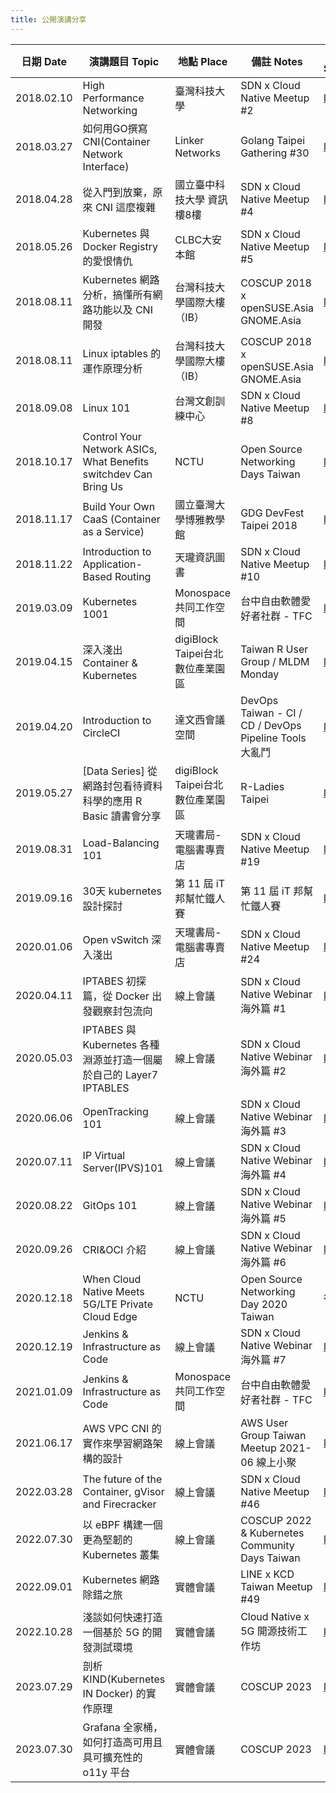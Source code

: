 ```yaml
---
title: 公開演講分享
---
```


| 日期 Date	| 演講題目 Topic | 地點 Place	| 備註 Notes | 簡報 Slide |
| -------- | -------- | -------- | -------- | -------- |
| 2018.02.10     | High Performance Networking     | 臺灣科技大學     | SDN x Cloud Native Meetup #2     | [link](https://goo.gl/VBvk49)     |
| 2018.03.27     | 如何用GO撰寫CNI(Container Network Interface) | Linker Networks      | Golang Taipei Gathering #30    | [link](https://www.slideshare.net/hongweiqiu/writing-the-container-network-interfacecni-plugin-in-golang-92128553)     |
| 2018.04.28    | 從入門到放棄，原來 CNI 這麼複雜 | 國立臺中科技大學 資訊樓8樓    | SDN x Cloud Native Meetup #4    | [link](https://goo.gl/3AAC91)     |
| 2018.05.26   | Kubernetes 與 Docker Registry 的愛恨情仇 | CLBC大安本館    | SDN x Cloud Native Meetup #5    | [link](https://goo.gl/pjnzZJ)     |
| 2018.08.11  | Kubernetes 網路分析，搞懂所有網路功能以及 CNI 開發 | 台灣科技大學國際大樓（IB） | COSCUP 2018 x openSUSE.Asia GNOME.Asia    | [link](https://www.slideshare.net/hongweiqiu/overview-of-kubernetes-network-functions)     |
| 2018.08.11  | Linux iptables 的運作原理分析 | 台灣科技大學國際大樓（IB）     | COSCUP 2018 x openSUSE.Asia GNOME.Asia   | [link](https://www.slideshare.net/hongweiqiu/understand-the-iptables-step-by-step-109650841)     |
| 2018.09.08  |  Linux 101 | 台灣文創訓練中心      | SDN x Cloud Native Meetup #8  | [link](https://www.slideshare.net/hongweiqiu/iptables-101-bottomup)     |
| 2018.10.17 | Control Your Network ASICs, What Benefits switchdev Can Bring Us | NCTU     | Open Source Networking Days Taiwan | [link](https://www.slideshare.net/hongweiqiu/control-your-network-asics-what-benefits-switchdev-can-bring-us)     |
| 2018.11.17| Build Your Own CaaS (Container as a Service) | 國立臺灣大學博雅教學館      | GDG DevFest Taipei 2018   | [link](https://www.slideshare.net/hongweiqiu/build-your-own-caas-container-as-a-service)     |
| 2018.11.22 | Introduction to Application-Based Routing | 天瓏資訊圖書      | SDN x Cloud Native Meetup #10  | [link](https://www.slideshare.net/hongweiqiu/applicationbased-routing)     |
| 2019.03.09 | Kubernetes 1001 |  Monospace 共同工作空間 | 台中自由軟體愛好者社群 - TFC | [link](https://www.slideshare.net/hongweiqiu/kubernetes-1001)     |
| 2019.04.15 | 深入淺出 Container & Kubernetes | digiBlock Taipei台北數位產業園區 | Taiwan R User Group / MLDM Monday | [link](https://www.slideshare.net/hongweiqiu/head-first-to-containerkubernetes)     |
| 2019.04.20 | Introduction to CircleCI | 達文西會議空間 | DevOps Taiwan - CI / CD / DevOps Pipeline Tools 大亂鬥  | [link](https://www.slideshare.net/hongweiqiu/introduction-to-circleci)     |
| 2019.05.27 | [Data Series] 從網路封包看待資料科學的應用 R Basic 讀書會分享 | digiBlock Taipei台北數位產業園區 | R-Ladies Taipei  | [link](https://www.slideshare.net/hongweiqiu/how-networking-works-with-data-science)     |
| 2019.08.31 | Load-Balancing  101| 天瓏書局-電腦書專賣店 | SDN x Cloud Native Meetup #19 | [link](https://www.slideshare.net/hongweiqiu/load-balancing-101)     |
| 2019.09.16 | 30天 kubernetes 設計探討| 第 11 屆 iT 邦幫忙鐵人賽 |  第 11 屆 iT 邦幫忙鐵人賽 | [link](https://ithelp.ithome.com.tw/users/20120317/ironman/2442?page=1)     |
| 2020.01.06 | Open vSwitch 深入淺出 |  天瓏書局-電腦書專賣店| SDN x Cloud Native Meetup #24 | [link](https://www.slideshare.net/hongweiqiu/open-vswitch-introduction)     |
| 2020.04.11 | IPTABES 初探篇，從 Docker 出發觀察封包流向| 線上會議 | SDN x Cloud Native Webinar 海外篇 #1  | [link](https://www.youtube.com/watch?v=y4e_B6PdX8A)     |
| 2020.05.03 | IPTABES 與 Kubernetes 各種淵源並打造一個屬於自己的 Layer7 IPTABLES | 線上會議 | SDN x Cloud Native Webinar 海外篇 #2  | [link](https://youtu.be/10Hsr9k_0yE)     |
| 2020.06.06 | OpenTracking 101| 線上會議 | SDN x Cloud Native Webinar 海外篇 #3  | [link](https://youtu.be/t8OCKZYcVLg)     |
| 2020.07.11 | IP Virtual Server(IPVS)101| 線上會議 | SDN x Cloud Native Webinar 海外篇 #4  | [link](https://www.youtube.com/watch?v=6ZaUIRZ-SO8)     |
| 2020.08.22 | GitOps 101| 線上會議 | SDN x Cloud Native Webinar 海外篇 #5  | [link](https://www.youtube.com/watch?v=1n2JsOIiHP8)     |
| 2020.09.26 | CRI&OCI 介紹| 線上會議 | SDN x Cloud Native Webinar 海外篇 #6  | [link](https://youtu.be/5JhQOjSSnzQ)     |
| 2020.12.18 | When Cloud Native Meets 5G/LTE Private Cloud Edge| NCTU | Open Source Networking Day 2020 Taiwan| 待補   |
| 2020.12.19 | Jenkins & Infrastructure as Code | 線上會議 | SDN x Cloud Native Webinar 海外篇 #7 | [link](https://youtu.be/M-c_Pn18aZY)     |
| 2021.01.09 | Jenkins & Infrastructure as Code | Monospace 共同工作空間 | 台中自由軟體愛好者社群 - TFC | [link](https://youtu.be/M-c_Pn18aZY)     |
| 2021.06.17 | AWS VPC CNI 的實作來學習網路架構的設計 | 線上會議 | AWS User Group Taiwan Meetup 2021-06 線上小聚 | [link](https://www.slideshare.net/hongweiqiu/learning-how-aws-implement-aws-vpc-cni)     |
| 2022.03.28 | The future of the Container, gVisor and Firecracker | 線上會議 | SDN x Cloud Native Meetup #46 | [link](https://www.youtube.com/watch?v=c31fg5gQwHI)     |
| 2022.07.30 | 以 eBPF 構建一個更為堅韌的 Kubernetes 叢集 | 線上會議 |COSCUP 2022 & Kubernetes Community Days Taiwan | [link](https://coscup.org/2022/zh-TW/session/DEV3VC)     |
| 2022.09.01 | Kubernetes 網路除錯之旅  | 實體會議 | LINE x KCD Taiwan Meetup #49 | [link](https://www.slideshare.net/hongweiqiu/debug-your-kubernetes-network)     |
| 2022.10.28 | 淺談如何快速打造一個基於 5G 的開發測試環境 | 實體會議 | Cloud Native x 5G 開源技術工作坊 | [link](https://docs.google.com/forms/d/e/1FAIpQLSeZr5jOaDtpPVz1L_fcFvKaM7Bu5XV-GRIYFxt8Bs5YaZUVjA/viewform)     |
| 2023.07.29 | 剖析 KIND(Kubernetes IN Docker) 的實作原理 | 實體會議 | COSCUP 2023 | [link](https://www.slideshare.net/hongweiqiu/learned-from-kind)     |
| 2023.07.30 | Grafana 全家桶，如何打造高可用且具可擴充性的 o11y 平台 | 實體會議 | COSCUP 2023 | [link](https://www.slideshare.net/hongweiqiu/learn-o11y-from-grafana-ecosystem)     |


<script src="https://giscus.app/client.js"
        data-repo="hwchiu/blog-comment"
        data-repo-id="MDEwOlJlcG9zaXRvcnkzNjc1NTIyODM="
        data-category="General"
        data-category-id="DIC_kwDOFehnG84CZ_ID"
        data-mapping="pathname"
        data-strict="0"
        data-reactions-enabled="1"
        data-emit-metadata="0"
        data-input-position="bottom"
        data-theme="preferred_color_scheme"
        data-lang="zh-TW"
        crossorigin="anonymous"
        async>
</script>
